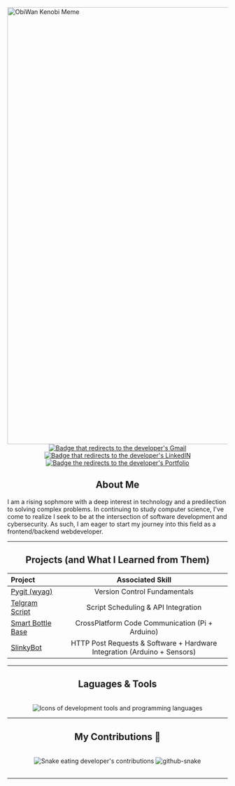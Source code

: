 <img src = "https://c.tenor.com/WuOwfnsLcfYAAAAC/star-wars-obi-wan-kenobi.gif" height = 1000 width = 1000 alt="ObiWan Kenobi Meme"> 

<div align="center">
     <a href=""> <!--Link to "Throwaway" using *mailto:...* -->
          <img alt="Badge that redirects to the developer's Gmail" src="https://img.shields.io/badge/Gmail-whitesmoke?style=for-the-badge&logo=gmail&logoColor=#E40046"/>
     </a>
     <a href="https://www.linkedin.com/in/">
          <img alt="Badge that redirects to the developer's LinkedIN"src="https://img.shields.io/badge/LinkedIn-0072b1?&style=for-the-badge&logo=linkedin&logoColor=white"/>
     </a>
     <a href="">
          <img alt="Badge the redirects to the developer's Portfolio" src="https://img.shields.io/badge/Portfolio-333333?&style=for-the-badge&logo=todoist&logoColor=white"/>
     </a>
</div>
<h2 align="center">About Me</h1>

I am a rising sophmore with a deep interest in technology and a predilection to solving complex problems. In continuing to study computer science, I've come to realize I seek to be at the intersection of software development and cybersecurity. As such, I am eager to start my journey into this field as a frontend/backend webdeveloper.
<hr/>

<h2 align="center">Projects (and What I Learned from Them)</h2>

<div align="center">

| Project                                         | Associated Skill         |
|:-----------------------------------------------|:----------------------------:|
| <a href="https://github.com/Pitfalls-100/Making_Pygit">Pygit (wyag)</a> | Version Control Fundamentals |
| <a href="https://github.com/Pitfalls-100/Telegram_Bot_Script">Telgram Script</a> | Script Scheduling & API Integration | 
| <a href="https://github.com/Pitfalls-100/Smart_Bottle_Base">Smart Bottle Base</a> | CrossPlatform Code Communication (Pi + Arduino) |
| <a href="https://github.com/Pitfalls-100/SlinkyBot">SlinkyBot</a> | HTTP Post Requests & Software + Hardware Integration (Arduino + Sensors) |

</div>
<hr/>

<h2 align="center">Laguages & Tools</h2>
<br/>

<div align="center">
     <img alt="Icons of development tools and programming languages" src=https://go-skill-icons.vercel.app/api/icons?i=vscode,wsl,github,git,python,java,html,css />
</div>
<hr/>

<div align="center">
     <h2 align="center">My Contributions 🐍</h2>
     <br/>
     <img alt="Snake eating developer's contributions" src="https://raw.githubusercontent.com/Pitfalls-100/Pitfalls-100/output/github-contribution-grid-snake.svg">
     <picture> <!--Adding Dark Mode (because that's the proper Apperance setting)-->
       <source media="(prefers-color-scheme: dark)" srcset="github-snake-dark.svg" />
       <source media="(prefers-color-scheme: light)" srcset="github-snake.svg" />
       <img alt="github-snake" src="github-snake.svg" />
     </picture>
     <br/>
     <br/>
</div>
<hr/>

<!--
## Certifications
<div align="center">
     <img src="https://img.shields.io/badge/-Security%2B-FF0000?&style=for-the-badge&logo=CompTIA&logoColor=white" />
     <img src="https://img.shields.io/badge/-Network%2B-007ACC?&style=for-the-badge&logo=CompTIA&logoColor=white" />
</div>
-->

<!--
**Pitfalls-100/Pitfalls-100** is a ✨ _special_ ✨ repository because its `README.md` (this file) appears on your GitHub profile.

Here are some ideas to get you started:

- 🔭 I’m currently working on ...
- 🌱 I’m currently learning ...
- 👯 I’m looking to collaborate on ...
- 🤔 I’m looking for help with ...
- 💬 Ask me about ...
- 📫 How to reach me: ...
- ⚡ Fun fact: ...
- ->
